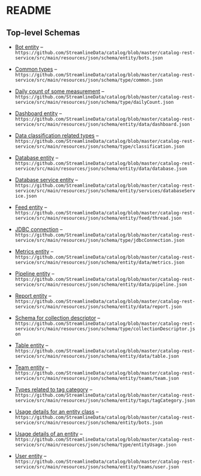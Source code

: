 # README

## Top-level Schemas

*   [Bot entity](Entities/BotEntities/BotEntities/BotEntities/BotEntities/BotEntities/BotEntities/BotEntities/BotEntities/Bots/bots.md "Bot entity to capture the details of a bot") – `https://github.com/StreamlineData/catalog/blob/master/catalog-rest-service/src/main/resources/json/schema/entity/bots.json`

*   [Common types](Types/CommoTypes/CommoTypes/CommoTypes/CommoTypes/CommoTypes/CommoTypes/CommoTypes/Common/common.md "Common reusable types") – `https://github.com/StreamlineData/catalog/blob/master/catalog-rest-service/src/main/resources/json/schema/type/common.json`

*   [Daily count of some measurement](Types/Daily-CounTypes/Daily-CounTypes/Daily-CounTypes/Daily-CounTypes/Daily-CounTypes/Daily-CounTypes/Daily-CounTypes/Daily-Count/dailycount.md "Type used for capturing and reporting daily count of some measurement, such as usage, joins") – `https://github.com/StreamlineData/catalog/blob/master/catalog-rest-service/src/main/resources/json/schema/type/dailyCount.json`

*   [Dashboard entity](Entities/DashboarEntities/DashboarEntities/DashboarEntities/DashboarEntities/DashboarEntities/DashboarEntities/DashboarEntities/Dashboard/dashboard.md "Entity that represents a Dashboard") – `https://github.com/StreamlineData/catalog/blob/master/catalog-rest-service/src/main/resources/json/schema/entity/data/dashboard.json`

*   [Data classification related types](Types/ClassificatioTypes/ClassificatioTypes/ClassificatioTypes/ClassificatioTypes/ClassificatioTypes/ClassificatioTypes/ClassificatioTypes/Classification/classification.md "Data classification related types") – `https://github.com/StreamlineData/catalog/blob/master/catalog-rest-service/src/main/resources/json/schema/type/classification.json`

*   [Database entity](Entities/DatabasEntities/DatabasEntities/DatabasEntities/DatabasEntities/DatabasEntities/DatabasEntities/DatabasEntities/Database/database.md "Entity that represents a database") – `https://github.com/StreamlineData/catalog/blob/master/catalog-rest-service/src/main/resources/json/schema/entity/data/database.json`

*   [Database service entity](Entities/Database-ServicEntities/Database-ServicEntities/Database-ServicEntities/Database-ServicEntities/Database-ServicEntities/Database-ServicEntities/Database-ServicEntities/Database-Service/databaseservice.md "Database service entity that reference services such as MySQL, BigQuery, Redshift, Postgres or Snowflake") – `https://github.com/StreamlineData/catalog/blob/master/catalog-rest-service/src/main/resources/json/schema/entity/services/databaseService.json`

*   [Feed entity](Entities/FeeEntities/FeeEntities/FeeEntities/FeeEntities/FeeEntities/FeeEntities/FeeEntities/Feed/thread.md "Entity that represents a feed") – `https://github.com/StreamlineData/catalog/blob/master/catalog-rest-service/src/main/resources/json/schema/entity/feed/thread.json`

*   [JDBC connection](Types/Jdbc-ConnectioTypes/Jdbc-ConnectioTypes/Jdbc-ConnectioTypes/Jdbc-ConnectioTypes/Jdbc-ConnectioTypes/Jdbc-ConnectioTypes/Jdbc-ConnectioTypes/Jdbc-Connection/jdbcconnection.md "JDBC connection information used for connecting to a database system") – `https://github.com/StreamlineData/catalog/blob/master/catalog-rest-service/src/main/resources/json/schema/type/jdbcConnection.json`

*   [Metrics entity](Entities/MetricEntities/MetricEntities/MetricEntities/MetricEntities/MetricEntities/MetricEntities/MetricEntities/Metrics/metrics.md "Entity that represents a Metrics") – `https://github.com/StreamlineData/catalog/blob/master/catalog-rest-service/src/main/resources/json/schema/entity/data/metrics.json`

*   [Pipeline entity](PipelinPipelinPipelinPipelinPipelinPipelinPipelinPipeline/pipeline.md "Entity that represents a Pipeline") – `https://github.com/StreamlineData/catalog/blob/master/catalog-rest-service/src/main/resources/json/schema/entity/data/pipeline.json`

*   [Report entity](Entities/ReporEntities/ReporEntities/ReporEntities/ReporEntities/ReporEntities/ReporEntities/ReporEntities/Report/report.md "Entity that represents a Report") – `https://github.com/StreamlineData/catalog/blob/master/catalog-rest-service/src/main/resources/json/schema/entity/data/report.json`

*   [Schema for collection descriptor](Types/Collection-DescriptoTypes/Collection-DescriptoTypes/Collection-DescriptoTypes/Collection-DescriptoTypes/Collection-DescriptoTypes/Collection-DescriptoTypes/Collection-DescriptoTypes/Collection-Descriptor/collectiondescriptor.md "Type used for capturing the details of a collection") – `https://github.com/StreamlineData/catalog/blob/master/catalog-rest-service/src/main/resources/json/schema/type/collectionDescriptor.json`

*   [Table entity](Entities/TablEntities/TablEntities/TablEntities/TablEntities/TablEntities/TablEntities/TablEntities/Table/table.md "Schema corresponding to a table that belongs to a database") – `https://github.com/StreamlineData/catalog/blob/master/catalog-rest-service/src/main/resources/json/schema/entity/data/table.json`

*   [Team entity](Entities/TeaEntities/TeaEntities/TeaEntities/TeaEntities/TeaEntities/TeaEntities/TeaEntities/Team/team.md "Team entity") – `https://github.com/StreamlineData/catalog/blob/master/catalog-rest-service/src/main/resources/json/schema/entity/teams/team.json`

*   [Types related to tag category](Entities/Tag-CategorEntities/Tag-CategorEntities/Tag-CategorEntities/Tag-CategorEntities/Tag-CategorEntities/Tag-CategorEntities/Tag-CategorEntities/Tag-Category/tagcategory.md "Types related to tag category") – `https://github.com/StreamlineData/catalog/blob/master/catalog-rest-service/src/main/resources/json/schema/entity/tags/tagCategory.json`

*   [Usage details for an entity class](Types/Category-UsagTypes/Category-UsagTypes/Category-UsagTypes/Category-UsagTypes/Category-UsagTypes/Category-UsagTypes/Category-UsagTypes/Category-Usage/categoryusage.md "Type used for capturing usage details of an entity class") – `https://github.com/StreamlineData/catalog/blob/master/catalog-rest-service/src/main/resources/json/schema/entity/bots.json`

*   [Usage details of an entity](Types/Entity-UsagTypes/Entity-UsagTypes/Entity-UsagTypes/Entity-UsagTypes/Entity-UsagTypes/Entity-UsagTypes/Entity-UsagTypes/Entity-Usage/entityusage.md "Type used for capturing usage details of an entity") – `https://github.com/StreamlineData/catalog/blob/master/catalog-rest-service/src/main/resources/json/schema/type/entityUsage.json`

*   [User entity](Entities/UseEntities/UseEntities/UseEntities/UseEntities/UseEntities/UseEntities/UseEntities/User/user.md "User entity that is part of an organization") – `https://github.com/StreamlineData/catalog/blob/master/catalog-rest-service/src/main/resources/json/schema/entity/teams/user.json`

